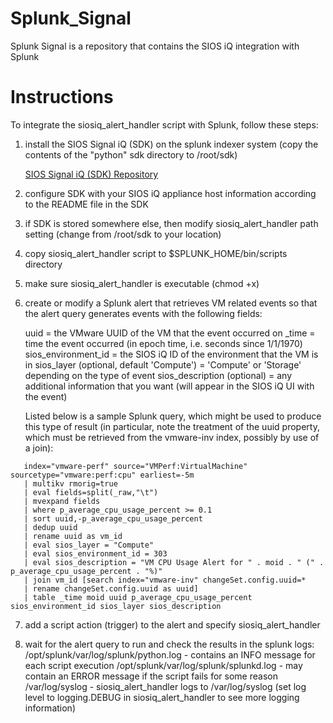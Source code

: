 # Splunk_Signal
Splunk Signal is a repository that contains the SIOS iQ integration with Splunk

# Instructions
To integrate the siosiq_alert_handler script with Splunk, follow these steps:

1. install the SIOS Signal iQ (SDK) on the splunk indexer system
   (copy the contents of the "python" sdk directory to /root/sdk)

   [SIOS Signal iQ (SDK) Repository](https://github.com/siostechcorp/Signal_iQ/tree/master/python)

2. configure SDK with your SIOS iQ appliance host information according to
   the README file in the SDK

3. if SDK is stored somewhere else, then modify siosiq_alert_handler path
   setting (change from /root/sdk to your location)

4. copy siosiq_alert_handler script to $SPLUNK_HOME/bin/scripts directory

5. make sure siosiq_alert_handler is executable (chmod +x)

6. create or modify a Splunk alert that retrieves VM related events so that
   the alert query generates events with the following fields:

     uuid = the VMware UUID of the VM that the event occurred on
     _time = time the event occurred (in epoch time, i.e. seconds
             since 1/1/1970)
     sios_environment_id = the SIOS iQ ID of the environment that the VM is in
     sios_layer (optional, default 'Compute') = 'Compute' or 'Storage'
                                                depending on the type of event
     sios_description (optional) = any additional information that you want
                                   (will appear in the SIOS iQ UI with the
                                   event)

   Listed below is a sample Splunk query, which might be used to produce this
   type of result (in particular, note the treatment of the uuid property, which
   must be retrieved from the vmware-inv index, possibly by use of a join):

```
   index="vmware-perf" source="VMPerf:VirtualMachine" sourcetype="vmware:perf:cpu" earliest=-5m
   | multikv rmorig=true
   | eval fields=split(_raw,"\t")
   | mvexpand fields
   | where p_average_cpu_usage_percent >= 0.1
   | sort uuid,-p_average_cpu_usage_percent
   | dedup uuid
   | rename uuid as vm_id
   | eval sios_layer = "Compute"
   | eval sios_environment_id = 303
   | eval sios_description = "VM CPU Usage Alert for " . moid . " (" . p_average_cpu_usage_percent . "%)"
   | join vm_id [search index="vmware-inv" changeSet.config.uuid=* 
   | rename changeSet.config.uuid as uuid]
   | table _time moid uuid p_average_cpu_usage_percent sios_environment_id sios_layer sios_description
```

7. add a script action (trigger) to the alert and specify siosiq_alert_handler

8. wait for the alert query to run and check the results in the splunk logs:
     /opt/splunk/var/log/splunk/python.log - contains an INFO message for each
                                             script execution
     /opt/splunk/var/log/splunk/splunkd.log - may contain an ERROR message if
                                              the script fails for some reason
     /var/log/syslog - siosiq_alert_handler logs to /var/log/syslog (set log
                       level to logging.DEBUG in siosiq_alert_handler to see
                       more logging information)

